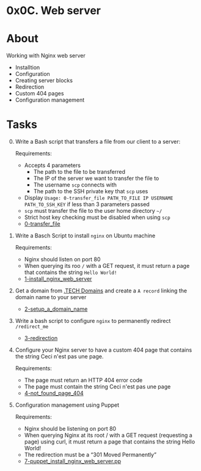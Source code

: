 # 0x0C. Web server

# About
Working with Nginx web server
* Installtion
* Configuration
* Creating server blocks
* Redirection
* Custom 404 pages
* Configuration management

# Tasks
0. Write a Bash script that transfers a file from our client to a server:

	Requirements:

	* Accepts 4 parameters
		* The path to the file to be transferred
		* The IP of the server we want to transfer the file to
		* The username `scp` connects with
		* The path to the SSH private key that `scp` uses
	* Display `Usage: 0-transfer_file PATH_TO_FILE IP USERNAME PATH_TO_SSH_KEY` if less than 3 parameters passed
	* `scp` must transfer the file to the user home directory `~/`
	* Strict host key checking must be disabled when using `scp`
	* [0-transfer_file](0-transfer_file)
1. Write a Basch Script to install `nginx` on Ubuntu machine

	Requirements:

	* Nginx should listen on port 80
	* When querying its roo `/` with a GET request, it must return a page that contains the string `Hello World!`
	* [1-install_nginx_web_server](1-install_nginx_web_server)
2. Get a domain from [.TECH Domains](https://get.tech) and create a `A record` linking the domain name to your server
	* [2-setup_a_domain_name](2-setup_a_domain_name)
3. Write a bash script to configure `nginx` to permanently redirect `/redirect_me`
	* [3-redirection](3-redirection)
4. Configure your Nginx server to have a custom 404 page that contains the string Ceci n'est pas une page.

	Requirements:

	* The page must return an HTTP 404 error code
	* The page must contain the string Ceci n'est pas une page
	* [4-not_found_page_404](4-not_found_page_404)
5. Configuration management using Puppet

	Requirements:

	* Nginx should be listening on port 80
	* When querying Nginx at its root / with a GET request (requesting a page) using curl, it must return a page that contains the string Hello World!
	* The redirection must be a “301 Moved Permanently”
	* [7-puppet_install_nginx_web_server.pp](7-puppet_install_nginx_web_server.pp)
